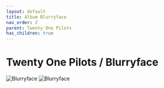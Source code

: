 ```yaml
---
layout: default
title: Album Blurryface  
nav_order: 2   
parent: Twenty One Pilots  
has_children: true 
---  
```


Twenty One Pilots / Blurryface
==========================

<p align="left">
    <img alt="Blurryface" src="https://github.com/januarythirtyfirst/TranslateSongs/blob/main/img/coverBlurryface.jpg?raw=true">
    <img alt="Blurryface" src="https://github.com/januarythirtyfirst/TranslateSongs/blob/BOrekhova-patch-1/img/coverScaledAndIcy3.jpg?raw=true">
</p>
